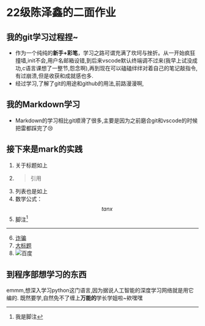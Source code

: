 # 22级陈泽鑫的二面作业
## 我的git学习过程捏~
* 作为一个纯纯的**新手+彩笔**，学习之路可谓充满了坎坷与挫折。从一开始疯狂撞墙,init不会,用户名邮箱设错,到后来vscode默认终端调不过来(我早上试没成功,c语言课想了一整节,怨念啊),再到现在可以磕磕绊绊对着自己的笔记敲指令,有过崩溃,但是收获和成就感也多.
* 经过学习,了解了git的用途和github的用法,前路漫漫啊,
## 我的Markdown学习
* Markdown的学习相比git顺滑了很多,主要是因为之前磨合git和vscode的时候把雷都踩完了:cry:
## 接下来是mark的实践
1. 关于标题如上
2. >引用
3. 列表也是如上
4. 数学公式：$$tanx$$
5. 脚注[^脚注]
---
6. [诈骗](https://www.bilibili.com/video/BV113411p7BT/"电信诈骗")
7. [大标题](#22级陈泽鑫的二面作业)
8. ![百度](https://www.baidu.com/img/PCtm_d9c8750bed0b3c7d089fa7d55720d6cf.png)
## 到程序部想学习的东西
emmm,想深入学习python这门语言,因为据说人工智能的深度学习网络就是用它编的.
既然要学,自然免不了缠上**万能的**学长学姐啦~欸嘿嘿
























[^脚注]:我是脚注
